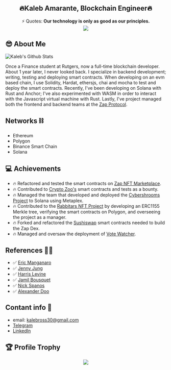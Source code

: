 <h2 align="center"> 🔥Kaleb Amarante, Blockchain Engineer🔥 </h2>
<div align="center">⚡ Quotes: <strong> Our technology is only as good as our principles. </strong></div>
<div align="center"> <strong><img src="https://routerjockey.com/wp-content/uploads/2017/02/Matrix-code-gif.gif"/></strong></div>

## 😎 About Me

 ![Kaleb's Github Stats](https://github-readme-stats.vercel.app/api?username=Kaleb47&show_icons=true&theme=synthwave)


Once a Finance student at Rutgers, now a full-time blockchain developer. About 1 year later, I never looked back. I specialize in backend development; writing, testing and deploying smart contracts. When developing on an evm based chain, I use Solidity, Hardat, ethersjs, chai and mocha to test and deploy the smart contracts. Recently, I've been developing on Solana with Rust and Anchor; I've also experimented with WASM in order to interact with the Javascript virtual machine with Rust. Lastly, I've project managed both the frontend and backend teams at the [Zap Protocol](https://github.com/zapproject).

## Networks ⛓
- Ethereum
- Polygon
- Binance Smart Chain
- Solana


## 💻 Achievements
- 🔥 Refactored and tested the smart contracts on [Zap NFT Marketplace](https://app.zap.org/nft-marketplace).
- 🔥 Contributed to [Crypto Zoo's](https://cryptozoo.co/) smart contracts and tests as a bounty.
- 🔥 Managed the team that developed and deployed the [Cybershrooms Project](https://cybershrooms.org/) to Solana using Metaplex.
- 🔥 Contributed to the [Rabbitars NFT Project](https://www.playboy.com/custom/playboy-rabbitars) by developing an ERC1155 Merkle tree, verifying the smart contracts on Polygon, and overseeing the project as a manager. 
- 🔥 Forked and refactored the [Sushiswap](https://github.com/sushiswap/sushiswap) smart contracts needed to build the Zap Dex.
- 🔥 Managed and oversaw the deployment of [Vote Watcher](https://www.votewatcher.com/).

## References 🧑‍💻
- ✅ [Eric Manganaro](https://github.com/superposition)
- ✅ [Jenny Jung](https://github.com/jungsNN)
- ✅ [Harris Levine](https://github.com/pynchmeister)
- ✅ [Jamil Bousquet](https://github.com/acemasterjb)
- ✅ [Nick Spanos](https://github.com/nickspanos)
- ✅ [Alexander Doo](https://github.com/taejoonn)

## Contant info 📱
- email: kalebross30@gmail.com
- [Telegram](https://t.me/KalebAmarante)
- [LinkedIn](https://www.linkedin.com/in/kaleb-amarante-ba999b183)



## 🏆 Profile Trophy

<p align="center">
  <a href="https://github.com/Kaleb47">
    <img src="https://github-profile-trophy.vercel.app/?username=Kaleb47&row=1&column=7&no-bg=true&margin-w=42"/>
  </a>
</p>
